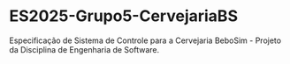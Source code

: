 # ES2025-Grupo5-CervejariaBS
Especificação de Sistema de Controle para a Cervejaria BeboSim - Projeto da Disciplina de Engenharia de Software.
